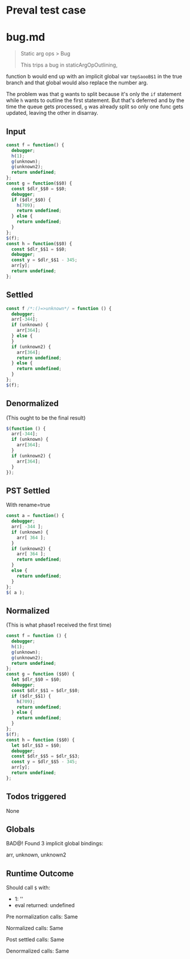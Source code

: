 # Preval test case

# bug.md

> Static arg ops > Bug
>
> This trips a bug in staticArgOpOutlining,

function b would end up with an implicit global var `tmpSaooB$1` in the
true branch and that global would also replace the number arg.

The problem was that g wants to split because it's only the `if` statement
while `h` wants to outline the first statement. But that's deferred and by
the time the queue gets processed, `g` was already split so only one func
gets updated, leaving the other in disarray.

## Input

`````js filename=intro
const f = function() {
  debugger;
  h(1);
  g(unknown);
  g(unknown2);
  return undefined;
};
const g = function($$0) {
  const $dlr_$$0 = $$0;
  debugger;
  if ($dlr_$$0) {
    h(709);
    return undefined;
  } else {
    return undefined;
  }
};
$(f);
const h = function($$0) {
  const $dlr_$$1 = $$0;
  debugger;
  const y = $dlr_$$1 - 345;
  arr[y];
  return undefined;
};
`````


## Settled


`````js filename=intro
const f /*:()=>unknown*/ = function () {
  debugger;
  arr[-344];
  if (unknown) {
    arr[364];
  } else {
  }
  if (unknown2) {
    arr[364];
    return undefined;
  } else {
    return undefined;
  }
};
$(f);
`````


## Denormalized
(This ought to be the final result)

`````js filename=intro
$(function () {
  arr[-344];
  if (unknown) {
    arr[364];
  }
  if (unknown2) {
    arr[364];
  }
});
`````


## PST Settled
With rename=true

`````js filename=intro
const a = function() {
  debugger;
  arr[ -344 ];
  if (unknown) {
    arr[ 364 ];
  }
  if (unknown2) {
    arr[ 364 ];
    return undefined;
  }
  else {
    return undefined;
  }
};
$( a );
`````


## Normalized
(This is what phase1 received the first time)

`````js filename=intro
const f = function () {
  debugger;
  h(1);
  g(unknown);
  g(unknown2);
  return undefined;
};
const g = function ($$0) {
  let $dlr_$$0 = $$0;
  debugger;
  const $dlr_$$1 = $dlr_$$0;
  if ($dlr_$$1) {
    h(709);
    return undefined;
  } else {
    return undefined;
  }
};
$(f);
const h = function ($$0) {
  let $dlr_$$3 = $$0;
  debugger;
  const $dlr_$$5 = $dlr_$$3;
  const y = $dlr_$$5 - 345;
  arr[y];
  return undefined;
};
`````


## Todos triggered


None


## Globals


BAD@! Found 3 implicit global bindings:

arr, unknown, unknown2


## Runtime Outcome


Should call `$` with:
 - 1: '<function>'
 - eval returned: undefined

Pre normalization calls: Same

Normalized calls: Same

Post settled calls: Same

Denormalized calls: Same

